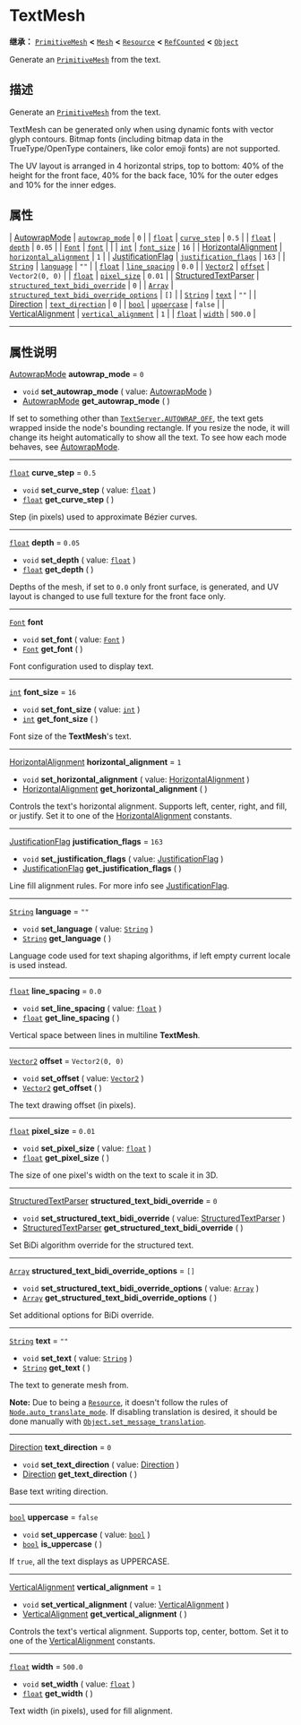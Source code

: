 <!-- ⚠ 请勿编辑本文件 ⚠ -->
<!-- 本文档使用脚本从 WeDot 引擎源码仓库生成。 -->
<!-- 生成脚本：https://github.com/WeDot-Engine/WeDot/tree/4.3/doc/tools/make_md.py； -->
<!-- 原文件：https://github.com/WeDot-Engine/WeDot/tree/4.3/doc/classes/TextMesh.xml。 -->

<div id="_class_textmesh"></div>

# TextMesh

**继承：** [`PrimitiveMesh`](class_primitivemesh.md) **<** [`Mesh`](class_mesh.md) **<** [`Resource`](class_resource.md) **<** [`RefCounted`](class_refcounted.md) **<** [`Object`](class_object.md)

Generate an [`PrimitiveMesh`](class_primitivemesh.md) from the text.

## 描述

Generate an [`PrimitiveMesh`](class_primitivemesh.md) from the text.

TextMesh can be generated only when using dynamic fonts with vector glyph contours. Bitmap fonts (including bitmap data in the TrueType/OpenType containers, like color emoji fonts) are not supported.

The UV layout is arranged in 4 horizontal strips, top to bottom: 40% of the height for the front face, 40% for the back face, 10% for the outer edges and 10% for the inner edges.

## 属性

| [AutowrapMode](#enum_textserver_autowrapmode)                 | [`autowrap_mode`](#class_textmesh_property_autowrap_mode)                                                 | ``0``             |
| [`float`](class_float.md)                                     | [`curve_step`](#class_textmesh_property_curve_step)                                                       | ``0.5``           |
| [`float`](class_float.md)                                     | [`depth`](#class_textmesh_property_depth)                                                                 | ``0.05``          |
| [`Font`](class_font.md)                                       | [`font`](#class_textmesh_property_font)                                                                   |                   |
| [`int`](class_int.md)                                         | [`font_size`](#class_textmesh_property_font_size)                                                         | ``16``            |
| [HorizontalAlignment](#enum_@globalscope_horizontalalignment) | [`horizontal_alignment`](#class_textmesh_property_horizontal_alignment)                                   | ``1``             |
| [JustificationFlag](#enum_textserver_justificationflag)       | [`justification_flags`](#class_textmesh_property_justification_flags)                                     | ``163``           |
| [`String`](class_string.md)                                   | [`language`](#class_textmesh_property_language)                                                           | ``""``            |
| [`float`](class_float.md)                                     | [`line_spacing`](#class_textmesh_property_line_spacing)                                                   | ``0.0``           |
| [`Vector2`](class_vector2.md)                                 | [`offset`](#class_textmesh_property_offset)                                                               | ``Vector2(0, 0)`` |
| [`float`](class_float.md)                                     | [`pixel_size`](#class_textmesh_property_pixel_size)                                                       | ``0.01``          |
| [StructuredTextParser](#enum_textserver_structuredtextparser) | [`structured_text_bidi_override`](#class_textmesh_property_structured_text_bidi_override)                 | ``0``             |
| [`Array`](class_array.md)                                     | [`structured_text_bidi_override_options`](#class_textmesh_property_structured_text_bidi_override_options) | ``[]``            |
| [`String`](class_string.md)                                   | [`text`](#class_textmesh_property_text)                                                                   | ``""``            |
| [Direction](#enum_textserver_direction)                       | [`text_direction`](#class_textmesh_property_text_direction)                                               | ``0``             |
| [`bool`](class_bool.md)                                       | [`uppercase`](#class_textmesh_property_uppercase)                                                         | ``false``         |
| [VerticalAlignment](#enum_@globalscope_verticalalignment)     | [`vertical_alignment`](#class_textmesh_property_vertical_alignment)                                       | ``1``             |
| [`float`](class_float.md)                                     | [`width`](#class_textmesh_property_width)                                                                 | ``500.0``         |

<!-- rst-class:: classref-section-separator -->

---

## 属性说明

<div id="_class_textmesh_property_autowrap_mode"></div>

[AutowrapMode](#enum_textserver_autowrapmode) **autowrap_mode** = ``0`` <div id="class_textmesh_property_autowrap_mode"></div>

- `void` **set_autowrap_mode** ( value: [AutowrapMode](#enum_textserver_autowrapmode) )
- [AutowrapMode](#enum_textserver_autowrapmode) **get_autowrap_mode** ( )

If set to something other than [`TextServer.AUTOWRAP_OFF`](#class_textserver_constant_autowrap_off), the text gets wrapped inside the node's bounding rectangle. If you resize the node, it will change its height automatically to show all the text. To see how each mode behaves, see [AutowrapMode](#enum_textserver_autowrapmode).

<!-- rst-class:: classref-item-separator -->

---

<div id="_class_textmesh_property_curve_step"></div>

[`float`](class_float.md) **curve_step** = ``0.5`` <div id="class_textmesh_property_curve_step"></div>

- `void` **set_curve_step** ( value: [`float`](class_float.md) )
- [`float`](class_float.md) **get_curve_step** ( )

Step (in pixels) used to approximate Bézier curves.

<!-- rst-class:: classref-item-separator -->

---

<div id="_class_textmesh_property_depth"></div>

[`float`](class_float.md) **depth** = ``0.05`` <div id="class_textmesh_property_depth"></div>

- `void` **set_depth** ( value: [`float`](class_float.md) )
- [`float`](class_float.md) **get_depth** ( )

Depths of the mesh, if set to `0.0` only front surface, is generated, and UV layout is changed to use full texture for the front face only.

<!-- rst-class:: classref-item-separator -->

---

<div id="_class_textmesh_property_font"></div>

[`Font`](class_font.md) **font** <div id="class_textmesh_property_font"></div>

- `void` **set_font** ( value: [`Font`](class_font.md) )
- [`Font`](class_font.md) **get_font** ( )

Font configuration used to display text.

<!-- rst-class:: classref-item-separator -->

---

<div id="_class_textmesh_property_font_size"></div>

[`int`](class_int.md) **font_size** = ``16`` <div id="class_textmesh_property_font_size"></div>

- `void` **set_font_size** ( value: [`int`](class_int.md) )
- [`int`](class_int.md) **get_font_size** ( )

Font size of the **TextMesh**'s text.

<!-- rst-class:: classref-item-separator -->

---

<div id="_class_textmesh_property_horizontal_alignment"></div>

[HorizontalAlignment](#enum_@globalscope_horizontalalignment) **horizontal_alignment** = ``1`` <div id="class_textmesh_property_horizontal_alignment"></div>

- `void` **set_horizontal_alignment** ( value: [HorizontalAlignment](#enum_@globalscope_horizontalalignment) )
- [HorizontalAlignment](#enum_@globalscope_horizontalalignment) **get_horizontal_alignment** ( )

Controls the text's horizontal alignment. Supports left, center, right, and fill, or justify. Set it to one of the [HorizontalAlignment](#enum_@globalscope_horizontalalignment) constants.

<!-- rst-class:: classref-item-separator -->

---

<div id="_class_textmesh_property_justification_flags"></div>

[JustificationFlag](#enum_textserver_justificationflag) **justification_flags** = ``163`` <div id="class_textmesh_property_justification_flags"></div>

- `void` **set_justification_flags** ( value: [JustificationFlag](#enum_textserver_justificationflag) )
- [JustificationFlag](#enum_textserver_justificationflag) **get_justification_flags** ( )

Line fill alignment rules. For more info see [JustificationFlag](#enum_textserver_justificationflag).

<!-- rst-class:: classref-item-separator -->

---

<div id="_class_textmesh_property_language"></div>

[`String`](class_string.md) **language** = ``""`` <div id="class_textmesh_property_language"></div>

- `void` **set_language** ( value: [`String`](class_string.md) )
- [`String`](class_string.md) **get_language** ( )

Language code used for text shaping algorithms, if left empty current locale is used instead.

<!-- rst-class:: classref-item-separator -->

---

<div id="_class_textmesh_property_line_spacing"></div>

[`float`](class_float.md) **line_spacing** = ``0.0`` <div id="class_textmesh_property_line_spacing"></div>

- `void` **set_line_spacing** ( value: [`float`](class_float.md) )
- [`float`](class_float.md) **get_line_spacing** ( )

Vertical space between lines in multiline **TextMesh**.

<!-- rst-class:: classref-item-separator -->

---

<div id="_class_textmesh_property_offset"></div>

[`Vector2`](class_vector2.md) **offset** = ``Vector2(0, 0)`` <div id="class_textmesh_property_offset"></div>

- `void` **set_offset** ( value: [`Vector2`](class_vector2.md) )
- [`Vector2`](class_vector2.md) **get_offset** ( )

The text drawing offset (in pixels).

<!-- rst-class:: classref-item-separator -->

---

<div id="_class_textmesh_property_pixel_size"></div>

[`float`](class_float.md) **pixel_size** = ``0.01`` <div id="class_textmesh_property_pixel_size"></div>

- `void` **set_pixel_size** ( value: [`float`](class_float.md) )
- [`float`](class_float.md) **get_pixel_size** ( )

The size of one pixel's width on the text to scale it in 3D.

<!-- rst-class:: classref-item-separator -->

---

<div id="_class_textmesh_property_structured_text_bidi_override"></div>

[StructuredTextParser](#enum_textserver_structuredtextparser) **structured_text_bidi_override** = ``0`` <div id="class_textmesh_property_structured_text_bidi_override"></div>

- `void` **set_structured_text_bidi_override** ( value: [StructuredTextParser](#enum_textserver_structuredtextparser) )
- [StructuredTextParser](#enum_textserver_structuredtextparser) **get_structured_text_bidi_override** ( )

Set BiDi algorithm override for the structured text.

<!-- rst-class:: classref-item-separator -->

---

<div id="_class_textmesh_property_structured_text_bidi_override_options"></div>

[`Array`](class_array.md) **structured_text_bidi_override_options** = ``[]`` <div id="class_textmesh_property_structured_text_bidi_override_options"></div>

- `void` **set_structured_text_bidi_override_options** ( value: [`Array`](class_array.md) )
- [`Array`](class_array.md) **get_structured_text_bidi_override_options** ( )

Set additional options for BiDi override.

<!-- rst-class:: classref-item-separator -->

---

<div id="_class_textmesh_property_text"></div>

[`String`](class_string.md) **text** = ``""`` <div id="class_textmesh_property_text"></div>

- `void` **set_text** ( value: [`String`](class_string.md) )
- [`String`](class_string.md) **get_text** ( )

The text to generate mesh from.

 **Note:** Due to being a [`Resource`](class_resource.md), it doesn't follow the rules of [`Node.auto_translate_mode`](#class_node_property_auto_translate_mode). If disabling translation is desired, it should be done manually with [`Object.set_message_translation`](#class_object_method_set_message_translation).

<!-- rst-class:: classref-item-separator -->

---

<div id="_class_textmesh_property_text_direction"></div>

[Direction](#enum_textserver_direction) **text_direction** = ``0`` <div id="class_textmesh_property_text_direction"></div>

- `void` **set_text_direction** ( value: [Direction](#enum_textserver_direction) )
- [Direction](#enum_textserver_direction) **get_text_direction** ( )

Base text writing direction.

<!-- rst-class:: classref-item-separator -->

---

<div id="_class_textmesh_property_uppercase"></div>

[`bool`](class_bool.md) **uppercase** = ``false`` <div id="class_textmesh_property_uppercase"></div>

- `void` **set_uppercase** ( value: [`bool`](class_bool.md) )
- [`bool`](class_bool.md) **is_uppercase** ( )

If `true`, all the text displays as UPPERCASE.

<!-- rst-class:: classref-item-separator -->

---

<div id="_class_textmesh_property_vertical_alignment"></div>

[VerticalAlignment](#enum_@globalscope_verticalalignment) **vertical_alignment** = ``1`` <div id="class_textmesh_property_vertical_alignment"></div>

- `void` **set_vertical_alignment** ( value: [VerticalAlignment](#enum_@globalscope_verticalalignment) )
- [VerticalAlignment](#enum_@globalscope_verticalalignment) **get_vertical_alignment** ( )

Controls the text's vertical alignment. Supports top, center, bottom. Set it to one of the [VerticalAlignment](#enum_@globalscope_verticalalignment) constants.

<!-- rst-class:: classref-item-separator -->

---

<div id="_class_textmesh_property_width"></div>

[`float`](class_float.md) **width** = ``500.0`` <div id="class_textmesh_property_width"></div>

- `void` **set_width** ( value: [`float`](class_float.md) )
- [`float`](class_float.md) **get_width** ( )

Text width (in pixels), used for fill alignment.

[^virtual]: 本方法通常需要用户覆盖才能生效。
[^const]: 本方法无副作用，不会修改该实例的任何成员变量。
[^vararg]: 本方法除了能接受在此处描述的参数外，还能够继续接受任意数量的参数。
[^constructor]: 本方法用于构造某个类型。
[^static]: 调用本方法无需实例，可直接使用类名进行调用。
[^operator]: 本方法描述的是使用本类型作为左操作数的有效运算符。
[^bitfield]: 这个值是由下列位标志构成位掩码的整数。
[^void]: 无返回值。
